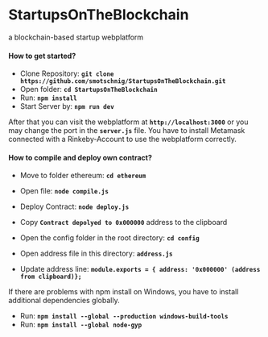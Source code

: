 # StartupsOnTheBlockchain
a blockchain-based startup webplatform

#### How to get started?

* Clone Repository: __`git clone https://github.com/smotschnig/StartupsOnTheBlockchain.git`__
* Open folder: __`cd StartupsOnTheBlockchain`__
* Run: __`npm install`__
* Start Server by: __`npm run dev`__

After that you can visit the webplatform at __`http://localhost:3000`__ or you may change the port in the __`server.js`__ file.
You have to install Metamask connected with a Rinkeby-Account to use the webplatform correctly. 

#### How to compile and deploy own contract?

* Move to folder ethereum: __`cd ethereum`__
* Open file: __`node compile.js`__
* Deploy Contract: __`node deploy.js`__
* Copy __`Contract depolyed to 0x000000`__ address to the clipboard

* Open the config folder in the root directory: __`cd config`__
* Open address file in this directory: __`address.js`__
* Update address line: __`module.exports = { address: '0x000000' (address from clipboard)};`__
  
If there are problems with npm install on Windows, you have to install additional dependencies globally.
* Run: __`npm install --global --production windows-build-tools`__
* Run: __`npm install --global node-gyp`__
